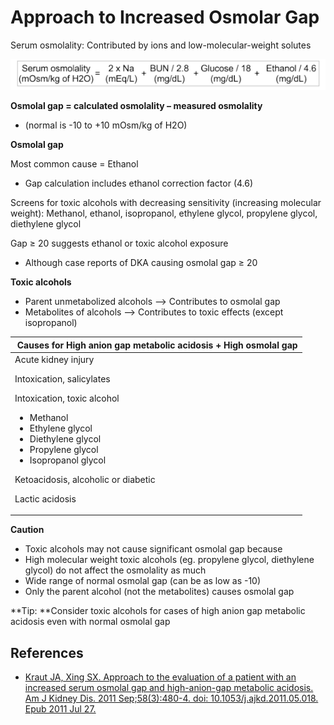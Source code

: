 


# Approach to Increased Osmolar Gap

Serum osmolality: Contributed by ions and low-molecular-weight solutes

![](image-0.png)

**Osmolal gap = calculated osmolality – measured osmolality**

-   (normal is -10 to +10 mOsm/kg of H2O)

**Osmolal gap**

Most common cause = Ethanol 

-   Gap calculation includes ethanol correction factor (4.6)

Screens for toxic alcohols with decreasing sensitivity (increasing molecular weight): Methanol, ethanol, isopropanol, ethylene glycol, propylene glycol, diethylene glycol

Gap ≥ 20 suggests ethanol or toxic alcohol exposure

-   Although case reports of DKA causing osmolal gap ≥ 20

**Toxic alcohols**

-   Parent unmetabolized alcohols --&gt; Contributes to osmolal gap
-   Metabolites of alcohols --&gt; Contributes to toxic effects (except isopropanol)

<table>
<colgroup>
<col width="100%" />
</colgroup>
<thead>
<tr class="header">
<th> Causes for High anion gap metabolic acidosis + High osmolal gap</th>
</tr>
</thead>
<tbody>
<tr class="odd">
<td>Acute kidney injury<br />

Intoxication, salicylates<br />

Intoxication, toxic alcohol<br />

<ul>
<li>Methanol</li>
<li>Ethylene glycol</li>
<li>Diethylene glycol</li>
<li>Propylene glycol</li>
<li>Isopropanol glycol</li>
</ul>
Ketoacidosis, alcoholic or diabetic<br />

Lactic acidosis<br />
</td>
</tr>
</tbody>
</table>

**Caution**

-   Toxic alcohols may not cause significant osmolal gap because 
-   High molecular weight toxic alcohols (eg. propylene glycol, diethylene glycol) do not affect the osmolality as much
-   Wide range of normal osmolal gap (can be as low as -10)
-   Only the parent alcohol (not the metabolites) causes osmolal gap

**Tip: **Consider toxic alcohols for cases of high anion gap metabolic acidosis even with normal osmolal gap

## References

-   [Kraut JA, Xing SX. Approach to the evaluation of a patient with an increased serum osmolal gap and high-anion-gap metabolic acidosis. Am J Kidney Dis. 2011 Sep;58(3):480-4. doi: 10.1053/j.ajkd.2011.05.018. Epub 2011 Jul 27.](https://www.ncbi.nlm.nih.gov/pubmed/?term=21794966)
